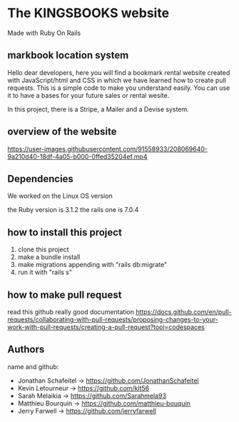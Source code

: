 
# The KINGSBOOKS website

Made with Ruby On Rails

##  markbook location system

Hello dear developers, here you will find a bookmark rental website created with JavaScript/html and CSS in which we have learned how to create pull requests.
This is a simple code to make you understand easily. 
You can use it to have a bases for your future sales or rental wesite.

In this project, there is a Stripe, a Mailer and a Devise system.

## overview of the website

https://user-images.githubusercontent.com/91558933/208069640-9a210d40-18df-4a05-b000-0ffed35204ef.mp4

## Dependencies

We worked on the Linux OS version 

the Ruby version is 3.1.2
the rails one is 7.0.4 

## how to install this project
1. clone this project
2. make a bundle install
3. make migrations appending with "rails db:migrate"
4. run it with "rails s"

## how to make pull request

read this github really good documentation
https://docs.github.com/en/pull-requests/collaborating-with-pull-requests/proposing-changes-to-your-work-with-pull-requests/creating-a-pull-request?tool=codespaces


## Authors
name and github:

- Jonathan Schafeitel -> https://github.com/JonathanSchafeitel     
- Kevin Letourneur -> https://github.com/klt56
- Sarah Melaikia -> https://github.com/Sarahmela93
- Matthieu Bourquin -> https://github.com/matthieu-bouquin
- Jerry Farwell -> https://github.com/jerryfarwell
